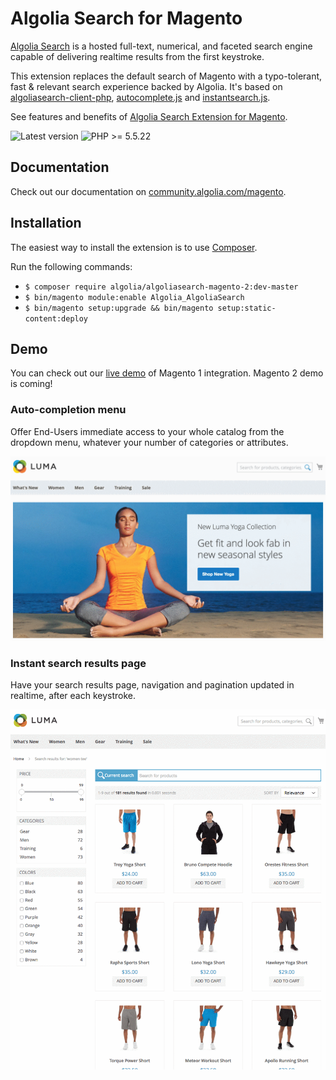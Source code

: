 Algolia Search for Magento
==================

[Algolia Search](http://www.algolia.com) is a hosted full-text, numerical, and faceted search engine capable of delivering realtime results from the first keystroke.

This extension replaces the default search of Magento with a typo-tolerant, fast & relevant search experience backed by Algolia. It's based on [algoliasearch-client-php](https://github.com/algolia/algoliasearch-client-php), [autocomplete.js](https://github.com/algolia/autocomplete.js) and [instantsearch.js](https://github.com/algolia/instantsearch.js).

See features and benefits of [Algolia Search Extension for Magento](https://community.algolia.com/magento).

![Latest version](https://img.shields.io/badge/latest-0.8.4-green.svg)
![PHP >= 5.5.22](https://img.shields.io/badge/php-%3E=5.5.22-green.svg)

Documentation
--------------

Check out our documentation on [community.algolia.com/magento](https://community.algolia.com/magento/m2-documentation/).

Installation
------------

The easiest way to install the extension is to use [Composer](https://getcomposer.org/).

Run the following commands:

- ```$ composer require algolia/algoliasearch-magento-2:dev-master```
- ```$ bin/magento module:enable Algolia_AlgoliaSearch```
- ```$ bin/magento setup:upgrade && bin/magento setup:static-content:deploy```

Demo
--------------

You can check out our [live demo](https://magento.algolia.com) of Magento 1 integration. 
Magento 2 demo is coming!

### Auto-completion menu

Offer End-Users immediate access to your whole catalog from the dropdown menu, whatever your number of categories or attributes.

![demo](gifs/autocomplete.gif)

### Instant search results page

Have your search results page, navigation and pagination updated in realtime, after each keystroke.

![demo](gifs/instantsearch.gif)


